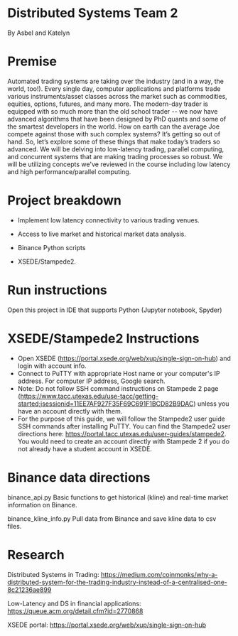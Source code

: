 # Distributed Systems Team 2
By Asbel and Katelyn 

# Premise
Automated trading systems are taking over the industry (and in a way, the world, too!). Every single day, computer applications and platforms trade various instruments/asset classes across the market such as commodities, equities, options, futures, and many more. The modern-day trader is equipped with so much more than the old school trader -- we now have advanced algorithms that have been designed by PhD quants and some of the smartest developers in the world. How on earth can the average Joe compete against those with such complex systems? It’s getting so out of hand. So, let’s explore some of these things that make today’s traders so advanced. We will be delving into low-latency trading, parallel computing, and concurrent systems that are making trading processes so robust. We will be utilizing concepts we've reviewed in the course including low latency and high performance/parallel computing.  


# Project breakdown 
* Implement low latency connectivity to various trading venues.

* Access to live market and historical market data analysis.

* Binance Python scripts 

* XSEDE/Stampede2. 

# Run instructions
Open this project in IDE that supports Python (Jupyter notebook, Spyder)

# XSEDE/Stampede2 Instructions 
* Open XSEDE (https://portal.xsede.org/web/xup/single-sign-on-hub) and login with account info. 
* Connect to PuTTY with appropriate Host name or your computer's IP address. For computer IP address, Google search. 
* Note: Do not follow SSH command instructions on Stampede 2 page (https://www.tacc.utexas.edu/use-tacc/getting-started;jsessionid=11EE7AF927F35F69C691F1BCD82B9DAC) unless you have an account directly with them. 
* For the purpose of this guide, we will follow the Stampede2 user guide SSH commands after installing PuTTY. You can find the Stampede2 user directions here: https://portal.tacc.utexas.edu/user-guides/stampede2. You would need to create an account directly with Stampede 2 if you do not already have a student account in XSEDE.

# Binance data directions 
binance_api.py
Basic functions to get historical (kline) and real-time market information on Binance.

binance_kline_info.py
Pull data from Binance and save kline data to csv files.
  
# Research
Distributed Systems in Trading: 
https://medium.com/coinmonks/why-a-distributed-system-for-the-trading-industry-instead-of-a-centralised-one-8c21236ae899 

Low-Latency and DS in financial applications: 
https://queue.acm.org/detail.cfm?id=2770868 

XSEDE portal:
https://portal.xsede.org/web/xup/single-sign-on-hub



